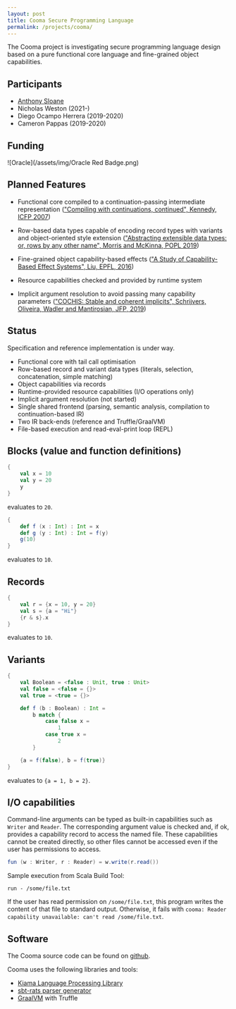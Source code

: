 ```yaml
---
layout: post
title: Cooma Secure Programming Language
permalink: /projects/cooma/
---
```


The Cooma project is investigating secure programming language design based on a pure functional core language and fine-grained object capabilities.

## Participants

* [Anthony Sloane](https://inkytonik.github.io)
* Nicholas Weston (2021-)
* Diego Ocampo Herrera (2019-2020)
* Cameron Pappas (2019-2020)

## Funding

![Oracle](/assets/img/Oracle Red Badge.png)

## Planned Features

* Functional core compiled to a continuation-passing intermediate representation (["Compiling with continuations, continued", Kennedy, ICFP 2007](https://doi.org/10.1145/1291151.1291179))

* Row-based data types capable of encoding record types with variants and object-oriented style extension (["Abstracting extensible data types: or, rows by any other name", Morris and McKinna, POPL 2019](https://doi.org/10.1145/3290325))

* Fine-grained object capability-based effects (["A Study of Capability-Based Effect Systems", Liu, EPFL, 2016](https://github.com/liufengyun/stoic))

* Resource capabilities checked and provided by runtime system

* Implicit argument resolution to avoid passing many capability parameters (["COCHIS: Stable and coherent implicits", Schrijvers, Oliveira, Wadler and Mantirosian, JFP, 2019](http://dx.doi.org/10.1017/s0956796818000242))

## Status

Specification and reference implementation is under way.

* Functional core with tail call optimisation
* Row-based record and variant data types (literals, selection, concatenation, simple matching)
* Object capabilities via records
* Runtime-provided resource capabilities (I/O operations only)
* Implicit argument resolution (not started)
* Single shared frontend (parsing, semantic analysis, compilation to continuation-based IR)
* Two IR back-ends (reference and Truffle/GraalVM)
* File-based execution and read-eval-print loop (REPL)

## Blocks (value and function definitions)

```scala
{
    val x = 10
    val y = 20
    y
}
```

evaluates to `20`.

```scala
{
    def f (x : Int) : Int = x
    def g (y : Int) : Int = f(y)
    g(10)
}
```

evaluates to `10`.

## Records

```scala
{
    val r = {x = 10, y = 20}
    val s = {a = "Hi"}
    {r & s}.x
}
```

evaluates to `10`.

## Variants

```scala
{
    val Boolean = <false : Unit, true : Unit>
    val false = <false = {}>
    val true = <true = {}>

    def f (b : Boolean) : Int =
        b match {
            case false x =
                1
            case true x =
                2
        }

    {a = f(false), b = f(true)}
}
```

evaluates to `{a = 1, b = 2}`.

## I/O capabilities

Command-line arguments can be typed as built-in capabilities such as `Writer` and `Reader`.
The corresponding argument value is checked and, if ok, provides a capability record to access the named file.
These capabilities cannot be created directly, so other files cannot be accessed even if the user has permissions to access.

```scala
fun (w : Writer, r : Reader) = w.write(r.read())
```

Sample execution from Scala Build Tool:

```shell
run - /some/file.txt
```

If the user has read permission on `/some/file.txt`, this program writes the content of that file to standard output.
Otherwise, it fails with `cooma: Reader capability unavailable: can't read /some/file.txt`.

## Software

The Cooma source code can be found on [github](https://github.com/inkytonik/cooma).

Cooma uses the following libraries and tools:

* [Kiama Language Processing Library](/projects/kiama)
* [sbt-rats parser generator](/projects/sbtrats)
* [GraalVM](https://www.graalvm.org/) with Truffle

